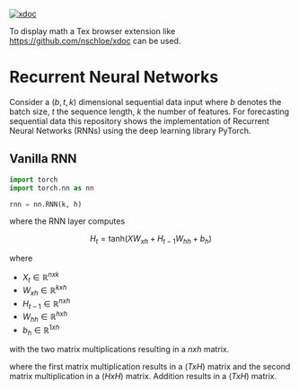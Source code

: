 [![xdoc](https://img.shields.io/badge/Rendered%20with-xdoc-f2eecb?style=flat-square)](https://chrome.google.com/webstore/detail/xdoc/anidddebgkllnnnnjfkmjcaallemhjee)

To display math a Tex browser extension like https://github.com/nschloe/xdoc can be used.



# Recurrent Neural Networks
Consider a $`(b, t, k)`$ dimensional sequential data input where $`b`$ denotes the batch size, $`t`$ the sequence length, $`k`$ the number of features. For forecasting sequential data this repository shows the implementation of Recurrent Neural Networks (RNNs) using the deep learning library PyTorch. 

## Vanilla RNN


```python
import torch
import torch.nn as nn

rnn = nn.RNN(k, h)

```
where the RNN layer computes
```math
H_t = \text{tanh} \left( X W_{xh}+ H_{t-1} W_{hh} + b_{h} \right)
```
where
* $`X_t \in \mathbb{R}^{nxk}`$ 
* $`W_{xh} \in \mathbb{R}^{kxh}`$
* $`H_{t-1} \in \mathbb{R}^{nxh}`$
* $`W_{hh} \in \mathbb{R}^{hxh}`$
* $`b_{h} \in \mathbb{R}^{1xh}`$

with the two matrix multiplications resulting in a $`nxh`$ matrix.


where the first matrix multiplication results in a $`(TxH)`$ matrix and the second matrix multiplication in a $`(HxH)`$ matrix. Addition results in a $`(TxH)`$ matrix.
